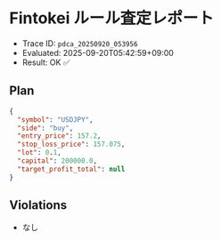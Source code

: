 # Fintokei ルール査定レポート
- Trace ID: `pdca_20250920_053956`
- Evaluated: 2025-09-20T05:42:59+09:00
- Result: OK ✅

## Plan
```json
{
  "symbol": "USDJPY",
  "side": "buy",
  "entry_price": 157.2,
  "stop_loss_price": 157.075,
  "lot": 0.1,
  "capital": 200000.0,
  "target_profit_total": null
}
```

## Violations
- なし
